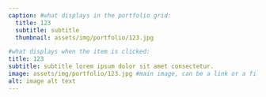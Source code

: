 ```yaml
---
caption: #what displays in the portfolio grid:
  title: 123
  subtitle: subtitle
  thumbnail: assets/img/portfolio/123.jpg

#what displays when the item is clicked:
title: 123
subtitle: subtitle lorem ipsum dolor sit amet consectetur.
image: assets/img/portfolio/123.jpg #main image, can be a link or a file in assets/img/portfolio
alt: image alt text
---
```

